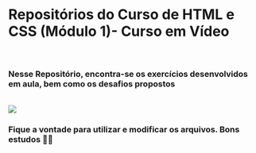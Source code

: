 # Repositórios do Curso de HTML e CSS (Módulo 1)- Curso em Vídeo
<br>
<h3>Nesse Repositório, encontra-se os exercícios desenvolvidos em aula, bem como os desafios propostos</h3>
<br>
  <img  align="center" src="https://github.com/gustavoguanabara/html-css/blob/master/ajude-a-divulgar/arte001-gustavoguanabara/gustavoguanabara-horizontal.png?raw=true"></a>
<h3>Fique a vontade para utilizar e modificar os arquivos. Bons estudos 👨‍🚀</h3>
<br>

